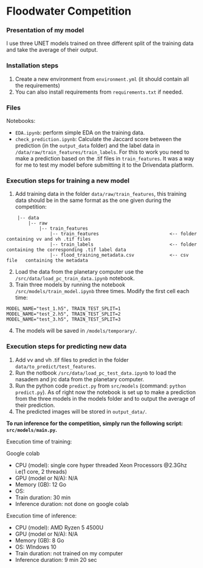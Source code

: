 # Floodwater Competition

### Presentation of my model
I use three UNET models trained on three different split of the training data and take the average of their output.


### Installation steps

1. Create a new environment from `environment.yml` (it should contain all the requirements)
2. You can also install requirements from `requirements.txt` if needed.


### Files
Notebooks:
- `EDA.ipynb`: perform simple EDA on the training data.
- `check_prediction.ipynb`: Calculate the Jaccard score between the prediction (in the `output_data` folder) and the label data in `/data/raw/train_features/train_labels`. For this to work you need to make a prediction based on the .tif files in `train_features`.
It was a way for me to test my model before submitting it to the Drivendata platform.


### Execution steps for training a new model

1. Add training data in the folder `data/raw/train_features`, this training data should be in the same format as the one given during the competition:

```
    |-- data
        |-- raw
            |-- train_features
                |-- train_features                          <-- folder     containing vv and vh .tif files
                |-- train_labels                            <-- folder     containing the corresponding .tif label data
                |-- flood_training_metadata.csv             <-- csv file   containing the metadata
```

2. Load the data from the planetary computer use the `/src/data/load_pc_train_data.ipynb` notebook.
3. Train three models by running the notebook `/src/models/train_model.ipynb` three times.
    Modify the first cell each time:
```
MODEL_NAME="test_1.h5", TRAIN_TEST_SPLIT=1
MODEL_NAME="test_2.h5", TRAIN_TEST_SPLIT=2
MODEL_NAME="test_3.h5", TRAIN_TEST_SPLIT=3
```
4. The models will be saved in `/models/temporary/`.


### Execution steps for predicting new data

1. Add vv and vh .tif files to predict in the folder `data/to_predict/test_features`.
2. Run the notbook `/src/data/load_pc_test_data.ipynb` to load the nasadem and jrc data from the planetary computer.
3. Run the python code `predict.py` from `src/models` (command: `python predict.py`).
    As of right now the notebook is set up to make a prediction from the three models in the models folder and to output the average of their prediction.
4. The predicted images will be stored in `output_data/`.

__To run inference for the competition, simply run the following script: `src/models/main.py`.__


Execution time of training:

Google colab
- CPU (model): single core hyper threaded Xeon Processors @2.3Ghz i.e(1 core, 2 threads)
- GPU (model or N/A): N/A
- Memory (GB): 12 Go
- OS:
- Train duration: 30 min
- Inference duration: not done on google colab

Execution time of inference:
- CPU (model): AMD Ryzen 5 4500U
- GPU (model or N/A): N/A
- Memory (GB): 8 Go
- OS: WIndows 10
- Train duration: not trained on my computer
- Inference duration: 9 min 20 sec
